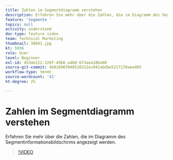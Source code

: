 ```yaml
---
title: Zahlen im Segmentdiagramm verstehen
description: Erfahren Sie mehr über die Zahlen, die im Diagramm des Segmentinformationsbildschirms angezeigt werden.
feature: 'Segmente '
topics: null
activity: understand
doc-type: feature video
team: Technical Marketing
thumbnail: 38041.jpg
kt: 5936
role: User
level: Beginner
exl-id: 4534e122-220f-45b6-a460-6f3aea18ba60
source-git-commit: 4b91696f840518312ec041abdbe5217178aee405
workflow-type: tm+mt
source-wordcount: '41'
ht-degree: 2%

---
```


# Zahlen im Segmentdiagramm verstehen

Erfahren Sie mehr über die Zahlen, die im Diagramm des Segmentinformationsbildschirms angezeigt werden.

>[!VIDEO](https://video.tv.adobe.com/v/38041/?quality=12&learn=on)

